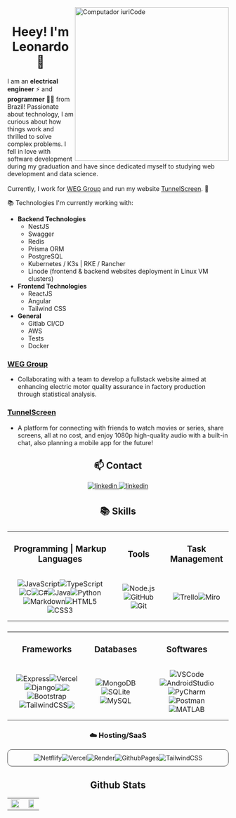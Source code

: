 <img src="https://raw.githubusercontent.com/MicaelliMedeiros/micaellimedeiros/master/image/computer-illustration.png" min-width="350px" max-width="350px" width="350px" align="right" alt="Computador iuriCode">

<h1 align="center">Heey! I'm Leonardo 👋</h1>

<p align="left"> 
I am an <strong>electrical engineer</strong> ⚡ and <strong>programmer</strong> 👨‍💻 from Brazil! Passionate about technology, I am curious about how things work and thrilled to solve complex problems. I fell in love with software development during my graduation and have since dedicated myself to studying web development and data science. 
<br><br>
Currently, I work for <a href="https://www.weg.net" target="_blank">WEG Group</a> and run my website <a href="https://www.tunnelscreen.cloud" target="_blank">TunnelScreen</a>. 🚀
</p>

:books: Technologies I'm currently working with:

- <strong>Backend Technologies</strong>
  - NestJS
  - Swagger
  - Redis
  - Prisma ORM
  - PostgreSQL
  - Kubernetes / K3s | RKE / Rancher
  - Linode (frontend & backend websites deployment in Linux VM clusters)
- <strong>Frontend Technologies</strong>
  - ReactJS
  - Angular
  - Tailwind CSS
- <strong>General</strong>
  - Gitlab CI/CD
  - AWS
  - Tests
  - Docker

### [WEG Group](https://www.weg.net)
- Collaborating with a team to develop a fullstack website aimed at enhancing electric motor quality assurance in factory production through statistical analysis.

### [TunnelScreen](https://www.tunnelscreen.cloud)
- A platform for connecting with friends to watch movies or series, share screens, all at no cost, and enjoy 1080p high-quality audio with a built-in chat, also planning a mobile app for the future!
  
<h3 align="center"> </h3>

<p align="left">
</p>

<div align="center">
<h2>📫 Contact</h2>
</div>
<div align="center">
<a href="https://www.linkedin.com/in/leonardoacr" target="_blank">
<img src=https://img.shields.io/badge/linkedin-%231E77B5.svg?&&style=for-the-badge&logo=linkedin&logoColor=white alt=linkedin style="margin-bottom: 5px;" />
</a>
<a href="mailto:leonardoacrg.dev@gmail.com" target="_blank">
<img src=https://img.shields.io/badge/email-%23EE4831.svg?&&style=for-the-badge&logo=gmail&logoColor=white alt=linkedin style="margin-bottom: 5px;" />
</a>
</div>

<div align="center">
<h2>📚 Skills</h2>
</div>

<div align="center">
<table style="width:100%; display:flex; flex-direction:column; justify-content:center; align-items:center;">
  <tr>
    <td>
      <h3 align="center">Programming | Markup Languages</h3>
    </td>
    <td>
      <h3 align="center">Tools</h3>
    </td>
    <td>
      <h3 align="center">Task Management</h3>
    </td>
  </tr>
  <tr>
    <td>
      <div align="center" style="padding: 10px;">
        <div style="display: flex; justify-content: center; align-items: center; flex-wrap: wrap;">
          <img src="https://img.shields.io/badge/JavaScript-323330?&logo=javascript&logoColor=F7DF1E" alt="JavaScript">
          <img src="https://img.shields.io/badge/TypeScript-007ACC?&logo=typescript&logoColor=white" alt="TypeScript">
             <img src="https://img.shields.io/badge/C-00599C?&logo=c&logoColor=white" alt="C">
             <img src="https://img.shields.io/badge/C%23-239120?&logo=c-sharp&logoColor=white" alt="C#">
             <img src="https://img.shields.io/badge/Java-ED8B00?&logo=java&logoColor=white" alt="Java">
             <img src="https://img.shields.io/badge/python-3670A0?&logo=python&logoColor=ffdd54" alt="Python">
          <img src="https://img.shields.io/badge/Markdown-000000?&logo=markdown&logoColor=white" alt="Markdown">
          <img src="https://img.shields.io/badge/HTML5-E34F26?&logo=html5&logoColor=white" alt="HTML5">
           <img src="https://img.shields.io/badge/CSS3-1572B6?&logo=css3&logoColor=white" alt="CSS3">
        </div>
      </div>
    </td>
    <td>
      <div align="center" style="padding: 10px;">
        <div style="display: flex; justify-content: center; align-items: center; flex-wrap: wrap;">
          <img src="https://img.shields.io/badge/Node.js-43853D?&logo=node.js&logoColor=white" alt="Node.js">
          <img src="https://img.shields.io/badge/GitHub-100000?&logo=github&logoColor=white" alt="GitHub">
          <img src="https://img.shields.io/badge/GIT-E44C30?&logo=git&logoColor=white" alt="Git">
        </div>
      </div>
    </td>
    <td>
      <div align="center" style="padding: 10px;">
        <div style="display: flex; justify-content: center; align-items: center; flex-wrap: wrap;">
          <img src="https://img.shields.io/badge/Trello-0052CC?&logo=trello&logoColor=white" alt="Trello">
          <img src="https://img.shields.io/badge/Miro-050038?&logo=Miro&logoColor=white" alt="Miro">
        </div>
      </div>
    </td>
  </tr>
</table>

<div align="center">
<table style="width:100%; display:flex; flex-direction:column; justify-content:center; align-items:center;">
  <tr>
    <td>
      <h3 align="center">Frameworks</h3>
    </td>
    <td>
      <h3 align="center">Databases</h3>
    </td>
    <td>
      <h3 align="center">Softwares</h3>
    </td>
  </tr>
  <tr>
    <td>
      <div align="center" style="padding: 10px;">
        <div style="display: flex; justify-content: center; align-items: center; flex-wrap: wrap;">
          <img src="https://img.shields.io/badge/express.js-%23404d59.svg?&logo=express&logoColor=%2361DAFB" alt="Express">
          <img src="https://img.shields.io/badge/nestjs-%23E0234E.svg?&logo=nestjs&logoColor=white" alt="Vercel">
          <img src="https://img.shields.io/badge/DJANGO-REST-ff1709?&logo=django&logoColor=white&color=ff1709&labelColor=gray" alt="Django">
          <img src="https://img.shields.io/badge/react-%2320232a.svg?logo=react&logoColor=%2361DAFB">
          <img src="https://img.shields.io/badge/Next-black?logo=next.js&logoColor=white">
          <img src="https://img.shields.io/badge/Bootstrap-563D7C?&logo=bootstrap&logoColor=white" alt="Bootstrap">
          <img src="https://img.shields.io/badge/tailwindcss-%2338B2AC.svg?&logo=tailwind-css&logoColor=white" alt="TailwindCSS">
          <img src="https://img.shields.io/badge/chakra-%234ED1C5.svg?logo=chakraui&logoColor=white">
        </div>
      </div>
    </td>
    <td>
      <div align="center" style="padding: 10px;">
        <div style="display: flex; justify-content: center; align-items: center; flex-wrap: wrap;">
          <img src="https://img.shields.io/badge/MongoDB-4EA94B?&logo=mongodb&logoColor=white" alt="MongoDB">
          <img src="https://img.shields.io/badge/SQLite-07405E?&logo=sqlite&logoColor=white" alt="SQLite">
          <img src="https://img.shields.io/badge/MySQL-00000F?&logo=mysql&logoColor=white" alt="MySQL">
        </div>
      </div>
    </td>
    <td>
      <div align="center" style="padding: 10px;">
        <div style="display: flex; justify-content: center; align-items: center; flex-wrap: wrap;">
          <img src="https://img.shields.io/badge/Visual_Studio_Code-0078D4?&logo=visual%20studio%20code&logoColor=white" alt="VSCode">
          <img src="https://img.shields.io/badge/Android_Studio-3DDC84?&logo=android-studio&logoColor=white" alt="AndroidStudio">
          <img src="https://img.shields.io/badge/pycharm-143?&logo=pycharm&logoColor=black&color=black&labelColor=green" alt="PyCharm">
          <img src="https://img.shields.io/badge/Postman-FF6C37?&logo=postman&logoColor=white" alt="Postman">
          <img src="https://img.shields.io/badge/MATLAB-00000F?&logo=matlab&logoColor=white" alt="MATLAB">
</div>
</div>
</td>

  </tr>
</table>
</div>

<h3 align="center">☁️ Hosting/SaaS</h3>
<div align="center" style="border: 1px solid #474747; border-radius: 10px; padding: 10px;">
  <div style="display: flex; justify-content: center; align-items: center; flex-wrap: wrap;">
    <img src="https://img.shields.io/badge/netlify-%23000000.svg?style=for-the-badge&logo=netlify&logoColor=#00C7B7" alt="Netflify">
     <img src="https://img.shields.io/badge/vercel-%23000000.svg?style=for-the-badge&logo=vercel&logoColor=white" alt="Vercel">
    <img src="https://img.shields.io/badge/Render-%46E3B7.svg?style=for-the-badge&logo=render&logoColor=white" alt="Render">
    <img src="https://img.shields.io/badge/github%20pages-121013?style=for-the-badge&logo=github&logoColor=white" alt="GithubPages">
    <img src="https://img.shields.io/badge/AWS-%23FF9900.svg?style=for-the-badge&logo=amazon-aws&logoColor=white" alt="TailwindCSS">
  </div>
</div>

<h2 align="center">Github Stats</h2>   
<table align="center"><tr><td  width="50%" align="center">
<div><img src="https://github-readme-stats.vercel.app/api?username=leonardoacr&show_icons=true&count_private=true&hide_border=true&theme=dark" align="center" style="width: 120%" /></div>
</td><td valign="top" width="50%" align="center">
<img src="https://github-readme-stats.vercel.app/api/top-langs/?username=leonardoacr&hide_border=true&layout=compact&theme=dark" align="center" style="width: 80%" />
</td></tr></table>
